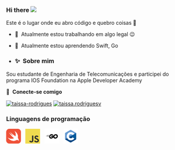 ### Hi there <a href="https://www.gautamkrishnar.com/"><img src="https://media.giphy.com/media/hvRJCLFzcasrR4ia7z/giphy.gif" width="5%"></a>
Este é o lugar onde eu abro código e quebro coisas 🤣

- 🔭 &nbsp;Atualmente estou trabalhando em algo legal  :wink:
- 🌱 &nbsp;Atualmente estou aprendendo Swift, Go

- ### ✨&nbsp; Sobre mim

Sou estudante de Engenharia de Telecomunicações e participei do programa IOS Foundation na Apple Developer Academy


🔗 &nbsp;**Conecte-se comigo**
<p align="left">

<a href="https://www.linkedin.com/in/taissa-rodrigues-07463b296/" target="blank"><img align="center" src="https://raw.githubusercontent.com/rahuldkjain/github-profile-readme-generator/master/src/images/icons/Social/linked-in-alt.svg" alt="taissa-rodrigues" height="30" width="40" /></a>
<a href="https://www.instagram.com/taissa.rodriguesv/" target="blank"><img align="center" src="https://raw.githubusercontent.com/rahuldkjain/github-profile-readme-generator/master/src/images/icons/Social/instagram.svg" alt="taissa.rodriguesv" height="30" width="40" /></a>

### Linguagens de programação

<img title="Swift" alt="Swift" width="40px" src="https://raw.githubusercontent.com/github/explore/master/topics/swift/swift.png"> &nbsp; 
<img title="JavaScript" alt="JavaScript" width="40px" src="https://raw.githubusercontent.com/github/explore/master/topics/javascript/javascript.png"> &nbsp; 
<img title="Go" alt="Go" width="40px" src="https://raw.githubusercontent.com/github/explore/master/topics/go/go.png"> &nbsp; 
<img title="C" alt="C" width="40px" src="https://raw.githubusercontent.com/github/explore/master/topics/c/c.png">



